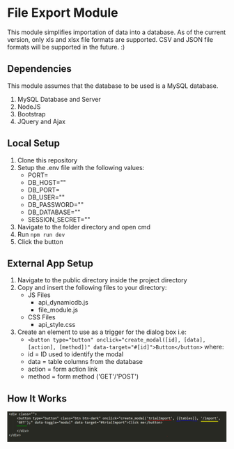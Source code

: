 # File Export Module
This module simplifies importation of data into a database. As of the current version, only xls and xlsx file formats are supported. CSV and JSON file formats will be supported in the future. :)

## Dependencies
This module assumes that the database to be used is a MySQL database.
1. MySQL Database and Server
2. NodeJS
3. Bootstrap
4. JQuery and Ajax

## Local Setup
1. Clone this repository
2. Setup the .env file with the following values:
	- PORT=
	- DB_HOST=""
	- DB_PORT=
	- DB_USER=""
	- DB_PASSWORD=""
	- DB_DATABASE=""
	- SESSION_SECRET=""
3. Navigate to the folder directory and open cmd
4. Run `npm run dev`
5. Click the button

## External App Setup
1. Navigate to the public directory inside the project directory
2. Copy and insert the following files to your directory:
	* JS Files
		- api_dynamicdb.js
		- file_module.js
	* CSS Files
		- api_style.css
3. Create an element to use as a trigger for the dialog box i.e:
	- `<button type="button" onclick="create_modal([id], [data], [action], [method])" data-target="#[id]">Button</button>`
	where:
	* id  = ID used to identify the modal
	* data = table columns from the database
	* action = form action link
	* method = form method ('GET'/'POST')

## How It Works
![alt text](public/graphics/demo1.png "Actual implementation")